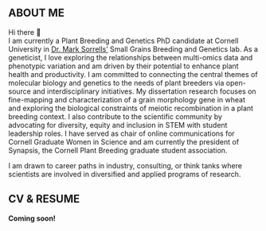 ## ABOUT ME  

Hi there 👋  
I am currently a Plant Breeding and Genetics PhD candidate at Cornell University in [Dr. Mark Sorrells’](https://plbrgen.cals.cornell.edu/people/mark-sorrells/) Small Grains Breeding and Genetics lab. As a geneticist, I love exploring the relationships between multi-omics data and phenotypic variation and am driven by their potential to enhance plant health and productivity. I am committed to connecting the central themes of molecular biology and genetics to the needs of plant breeders via open-source and interdisciplinary initiatives. My dissertation research focuses on fine-mapping and characterization of a grain morphology gene in wheat and exploring the biological constraints of meiotic recombination in a plant breeding context. I also contribute to the scientific community by advocating for diversity, equity and inclusion in STEM with student leadership roles. I have served as chair of online communications for Cornell Graduate Women in Science and am currently the president of Synapsis, the Cornell Plant Breeding graduate student association. 

I am drawn to career paths in industry, consulting, or think tanks where scientists are involved in diversified and applied programs of research.




## CV & RESUME  

**Coming soon!**

